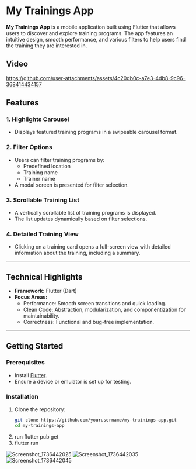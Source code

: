 # My Trainings App

**My Trainings App** is a mobile application built using Flutter that allows users to discover and explore training programs. The app features an intuitive design, smooth performance, and various filters to help users find the training they are interested in.

## Video
https://github.com/user-attachments/assets/4c20db0c-a7e3-4db8-9c96-368414434157

## Features

### 1. **Highlights Carousel**
- Displays featured training programs in a swipeable carousel format.

### 2. **Filter Options**
- Users can filter training programs by:
  - Predefined location
  - Training name
  - Trainer name
- A modal screen is presented for filter selection.

### 3. **Scrollable Training List**
- A vertically scrollable list of training programs is displayed.
- The list updates dynamically based on filter selections.

### 4. **Detailed Training View**
- Clicking on a training card opens a full-screen view with detailed information about the training, including a summary.

---

## Technical Highlights

- **Framework:** Flutter (Dart)
- **Focus Areas:**
  - Performance: Smooth screen transitions and quick loading.
  - Clean Code: Abstraction, modularization, and componentization for maintainability.
  - Correctness: Functional and bug-free implementation.

---

## Getting Started

### Prerequisites
- Install [Flutter](https://flutter.dev/docs/get-started/install).
- Ensure a device or emulator is set up for testing.

### Installation
1. Clone the repository:
   ```bash
   git clone https://github.com/yourusername/my-trainings-app.git
   cd my-trainings-app
2. run flutter pub get
3. flutter run

![Screenshot_1736442025](https://github.com/user-attachments/assets/481ed399-3986-450e-9609-153878462f6c)
![Screenshot_1736442035](https://github.com/user-attachments/assets/730a1fb1-e8a2-4f6d-b969-29da1af30278)
![Screenshot_1736442045](https://github.com/user-attachments/assets/a5e20d6c-1e87-450c-8421-8475ef9ef11c)
